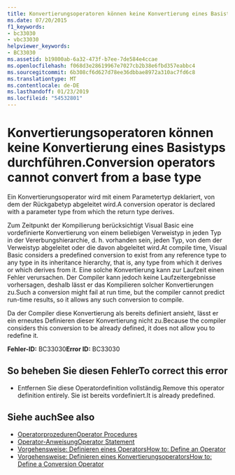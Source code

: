 ```yaml
---
title: Konvertierungsoperatoren können keine Konvertierung eines Basistyps durchführen.
ms.date: 07/20/2015
f1_keywords:
- bc33030
- vbc33030
helpviewer_keywords:
- BC33030
ms.assetid: b19800ab-6a32-473f-b7ee-7de584e4ccae
ms.openlocfilehash: f068d3e28619967e7027cb2b38e6fbd357eabbc4
ms.sourcegitcommit: 6b308cf6d627d78ee36dbbae8972a310ac7fd6c8
ms.translationtype: MT
ms.contentlocale: de-DE
ms.lasthandoff: 01/23/2019
ms.locfileid: "54532801"
---
```

# <a name="conversion-operators-cannot-convert-from-a-base-type"></a><span data-ttu-id="01d14-102">Konvertierungsoperatoren können keine Konvertierung eines Basistyps durchführen.</span><span class="sxs-lookup"><span data-stu-id="01d14-102">Conversion operators cannot convert from a base type</span></span>
<span data-ttu-id="01d14-103">Ein Konvertierungsoperator wird mit einem Parametertyp deklariert, von dem der Rückgabetyp abgeleitet wird.</span><span class="sxs-lookup"><span data-stu-id="01d14-103">A conversion operator is declared with a parameter type from which the return type derives.</span></span>  
  
 <span data-ttu-id="01d14-104">Zum Zeitpunkt der Kompilierung berücksichtigt Visual Basic eine vordefinierte Konvertierung von einem beliebigen Verweistyp in jeden Typ in der Vererbungshierarchie, d. h. vorhanden sein, jeden Typ, von dem der Verweistyp abgeleitet oder die davon abgeleitet wird.</span><span class="sxs-lookup"><span data-stu-id="01d14-104">At compile time, Visual Basic considers a predefined conversion to exist from any reference type to any type in its inheritance hierarchy, that is, any type from which it derives or which derives from it.</span></span> <span data-ttu-id="01d14-105">Eine solche Konvertierung kann zur Laufzeit einen Fehler verursachen. Der Compiler kann jedoch keine Laufzeitergebnisse vorhersagen, deshalb lässt er das Kompilieren solcher Konvertierungen zu.</span><span class="sxs-lookup"><span data-stu-id="01d14-105">Such a conversion might fail at run time, but the compiler cannot predict run-time results, so it allows any such conversion to compile.</span></span>  
  
 <span data-ttu-id="01d14-106">Da der Compiler diese Konvertierung als bereits definiert ansieht, lässt er ein erneutes Definieren dieser Konvertierung nicht zu.</span><span class="sxs-lookup"><span data-stu-id="01d14-106">Because the compiler considers this conversion to be already defined, it does not allow you to redefine it.</span></span>  
  
 <span data-ttu-id="01d14-107">**Fehler-ID:** BC33030</span><span class="sxs-lookup"><span data-stu-id="01d14-107">**Error ID:** BC33030</span></span>  
  
## <a name="to-correct-this-error"></a><span data-ttu-id="01d14-108">So beheben Sie diesen Fehler</span><span class="sxs-lookup"><span data-stu-id="01d14-108">To correct this error</span></span>  
  
-   <span data-ttu-id="01d14-109">Entfernen Sie diese Operatordefinition vollständig.</span><span class="sxs-lookup"><span data-stu-id="01d14-109">Remove this operator definition entirely.</span></span> <span data-ttu-id="01d14-110">Sie ist bereits vordefiniert.</span><span class="sxs-lookup"><span data-stu-id="01d14-110">It is already predefined.</span></span>  
  
## <a name="see-also"></a><span data-ttu-id="01d14-111">Siehe auch</span><span class="sxs-lookup"><span data-stu-id="01d14-111">See also</span></span>
- [<span data-ttu-id="01d14-112">Operatorprozeduren</span><span class="sxs-lookup"><span data-stu-id="01d14-112">Operator Procedures</span></span>](../../visual-basic/programming-guide/language-features/procedures/operator-procedures.md)
- [<span data-ttu-id="01d14-113">Operator-Anweisung</span><span class="sxs-lookup"><span data-stu-id="01d14-113">Operator Statement</span></span>](../../visual-basic/language-reference/statements/operator-statement.md)
- [<span data-ttu-id="01d14-114">Vorgehensweise: Definieren eines Operators</span><span class="sxs-lookup"><span data-stu-id="01d14-114">How to: Define an Operator</span></span>](../../visual-basic/programming-guide/language-features/procedures/how-to-define-an-operator.md)
- [<span data-ttu-id="01d14-115">Vorgehensweise: Definieren eines Konvertierungsoperators</span><span class="sxs-lookup"><span data-stu-id="01d14-115">How to: Define a Conversion Operator</span></span>](../../visual-basic/programming-guide/language-features/procedures/how-to-define-a-conversion-operator.md)
